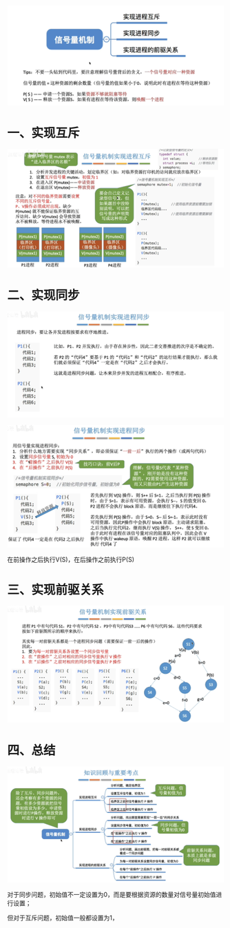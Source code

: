 ![image-20231225223450918](10.用信号量实现互斥、同步与前驱关系.assets/image-20231225223450918.png)

# 一、实现互斥

![image-20231225223521933](10.用信号量实现互斥、同步与前驱关系.assets/image-20231225223521933.png)

# 二、实现同步

![image-20231225223546252](10.用信号量实现互斥、同步与前驱关系.assets/image-20231225223546252.png)

![image-20231225223617746](10.用信号量实现互斥、同步与前驱关系.assets/image-20231225223617746.png)

在前操作之后执行V(S)，在后操作之前执行P(S)

# 三、实现前驱关系

![image-20231225223717520](10.用信号量实现互斥、同步与前驱关系.assets/image-20231225223717520.png)

# 四、总结

![image-20231225223748585](10.用信号量实现互斥、同步与前驱关系.assets/image-20231225223748585.png)

对于同步问题，初始值不一定设置为0，而是要根据资源的数量对信号量初始值进行设置；

但对于互斥问题，初始值一般都设置为1，